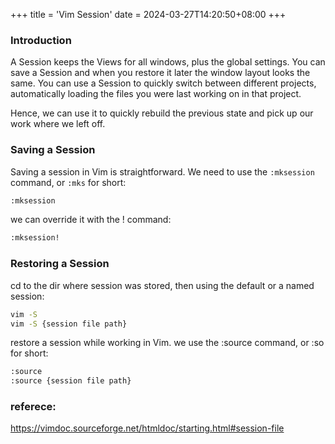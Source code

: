 +++
title = 'Vim Session'
date = 2024-03-27T14:20:50+08:00
+++

### Introduction
A Session keeps the Views for all windows, plus the global settings.  You can
save a Session and when you restore it later the window layout looks the same.
You can use a Session to quickly switch between different projects,
automatically loading the files you were last working on in that project.

Hence, we can use it to quickly rebuild the previous state and pick up our work where we left off.

### Saving a Session
Saving a session in Vim is straightforward. We need to use the `:mksession` command, or `:mks` for short:
```bash
:mksession
```
we can override it with the ! command:
```bash
:mksession!
```

### Restoring a Session
cd to the dir where session was stored, then using the default or a named session:
```bash
vim -S
vim -S {session file path}
```
restore a session while working in Vim. we use the :source command, or :so for short:
```bash
:source
:source {session file path}
```

### referece:
<https://vimdoc.sourceforge.net/htmldoc/starting.html#session-file>
